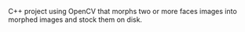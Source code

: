 C++ project using OpenCV that morphs two or more faces images into morphed images and stock them on disk.
